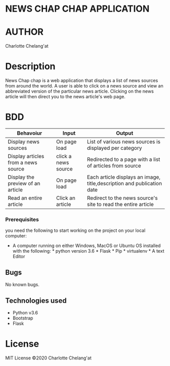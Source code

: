 # NEWS CHAP CHAP APPLICATION

# AUTHOR
Charlotte Chelang'at

# Description
News Chap chap is a web application that displays a list of news sources from around the world. A user is able to click on a news source and view an abbreviated version of the particular news article. Clicking on the news article will then direct you to the news article's web page.

# BDD
|Behavoiur |Input | Output|
|----------|------|--------|
|Display news sources|On page load|List of various news sources is displayed per category|
|Display articles from a news source|click a news source|Redirected to a page with a list of articles from source|
|Display the preview of an article|On page load|Each article displays an image, title,description and publication date|
|Read an entire article|Click an article|Redirect to the news source's site to read the entire article|

### Prerequisites
you need the following to start working on the project on your local computer:
* A computer running on either Windows, MacOS or Ubuntu OS installed with the following:
      * python version 3.6
      * Flask
      * Pip
      * virtualenv
      * A text Editor
      
## Bugs
No known bugs.

## Technologies used 
* Python v3.6
* Bootstrap
* Flask

# License
MIT License
&copy;2020 Charlotte Chelang'at



